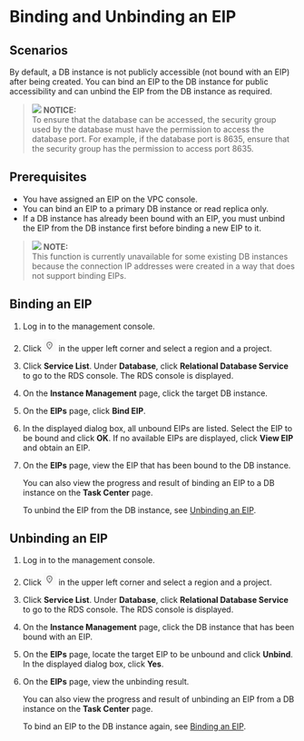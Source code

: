 # Binding and Unbinding an EIP<a name="en-us_topic_public_accessibility"></a>

## **Scenarios**<a name="section26758795194119"></a>

By default, a DB instance is not publicly accessible \(not bound with an EIP\) after being created. You can bind an EIP to the DB instance for public accessibility and can unbind the EIP from the DB instance as required.

>![](/images/icon-notice.gif) **NOTICE:**   
>To ensure that the database can be accessed, the security group used by the database must have the permission to access the database port. For example, if the database port is 8635, ensure that the security group has the permission to access port 8635.  

## Prerequisites<a name="section25123869979"></a>

-   You have assigned an EIP on the VPC console.
-   You can bind an EIP to a primary DB instance or read replica only.
-   If a DB instance has already been bound with an EIP, you must unbind the EIP from the DB instance first before binding a new EIP to it.

>![](/images/icon-note.gif) **NOTE:**   
>This function is currently unavailable for some existing DB instances because the connection IP addresses were created in a way that does not support binding EIPs.  

## Binding an EIP<a name="section3199593620428"></a>

1.  Log in to the management console.
2.  Click  ![](figures/region.png)  in the upper left corner and select a region and a project.
3.  Click  **Service List**. Under  **Database**, click  **Relational Database Service**  to go to the RDS console. The RDS console is displayed.
4.  On the  **Instance Management**  page, click the target DB instance.
5.  On the  **EIPs**  page, click  **Bind EIP**.
6.  In the displayed dialog box, all unbound EIPs are listed. Select the EIP to be bound and click  **OK**. If no available EIPs are displayed, click  **View EIP**  and obtain an EIP.
7.  On the  **EIPs**  page, view the EIP that has been bound to the DB instance.

    You can also view the progress and result of binding an EIP to a DB instance on the  **Task Center**  page.

    To unbind the EIP from the DB instance, see  [Unbinding an EIP](#section186511510267).


## Unbinding an EIP<a name="section186511510267"></a>

1.  Log in to the management console.
2.  Click  ![](figures/region.png)  in the upper left corner and select a region and a project.
3.  Click  **Service List**. Under  **Database**, click  **Relational Database Service**  to go to the RDS console. The RDS console is displayed.
4.  On the  **Instance Management**  page, click the DB instance that has been bound with an EIP.
5.  On the  **EIPs**  page, locate the target EIP to be unbound and click  **Unbind**. In the displayed dialog box, click  **Yes**.
6.  On the  **EIPs**  page, view the unbinding result.

    You can also view the progress and result of unbinding an EIP from a DB instance on the  **Task Center**  page.

    To bind an EIP to the DB instance again, see  [Binding an EIP](#section3199593620428).


